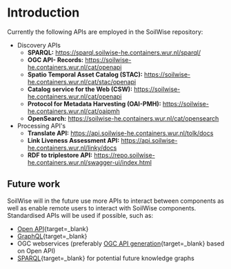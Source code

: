 # Introduction

Currently the following APIs are employed in the SoilWise repository:

- Discovery APIs
    - **SPARQL:** <https://sparql.soilwise-he.containers.wur.nl/sparql/>
    - **OGC API- Records:** <https://soilwise-he.containers.wur.nl/cat/openapi>
    - **Spatio Temporal Asset Catalog (STAC):** <https://soilwise-he.containers.wur.nl/cat/stac/openapi>
    - **Catalog service for the Web (CSW):** <https://soilwise-he.containers.wur.nl/cat/openapi>
    - **Protocol for Metadata Harvesting (OAI-PMH):** <https://soilwise-he.containers.wur.nl/cat/oaipmh>
    - **OpenSearch:** <https://soilwise-he.containers.wur.nl/cat/opensearch>
- Processing API's
    - **Translate API:** <https://api.soilwise-he.containers.wur.nl/tolk/docs>
    - **Link Liveness Assessment API:** <https://api.soilwise-he.containers.wur.nl/linky/docs>
    - **RDF to triplestore API:** <https://repo.soilwise-he.containers.wur.nl/swagger-ui/index.html>


## Future work

SoilWise will in the future use more APIs to interact between components as well as enable remote users to interact with SoilWise components. Standardised APIs will be used if possible, such as:

- [Open API](https://www.openapis.org/){target=_blank}
- [GraphQL](https://graphql.com){target=_blank}
- OGC webservices (preferably [OGC API generation](https://ogcapi.ogc.org/){target=_blank} based on Open API)
- [SPARQL](https://www.w3.org/TR/sparql12-query/){target=_blank} for potential future knowledge graphs
